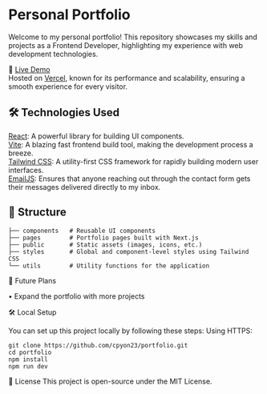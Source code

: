 # Personal Portfolio

Welcome to my personal portfolio! This repository showcases my skills and projects as a Frontend Developer, highlighting my experience with web development technologies.

🚀 [Live Demo](https://portfolio-cpyon23s-projects.vercel.app/)<br>
Hosted on [Vercel](https://vercel.com/), known for its performance and scalability, ensuring a smooth experience for every visitor.

## 🛠️ Technologies Used

[React](https://react.dev/): A powerful library for building UI components.<br>
[Vite](https://vitejs.dev/): A blazing fast frontend build tool, making the development process a breeze.<br>
[Tailwind CSS](https://tailwindui.com/): A utility-first CSS framework for rapidly building modern user interfaces.<br>
[EmailJS](https://www.emailjs.com/): Ensures that anyone reaching out through the contact form gets their messages delivered directly to my inbox.
<!--React-Router-Dom: Handles seamless navigation throughout the site. -->

## 📂 Structure

```
├── components   # Reusable UI components
├── pages        # Portfolio pages built with Next.js
├── public       # Static assets (images, icons, etc.)
├── styles       # Global and component-level styles using Tailwind CSS
└── utils        # Utility functions for the application
```

🚧 Future Plans

• Expand the portfolio with more projects

🛠️ Local Setup

You can set up this project locally by following these steps:
Using HTTPS:

```
git clone https://github.com/cpyon23/portfolio.git
cd portfolio
npm install
npm run dev
```

📜 License
This project is open-source under the MIT License.
